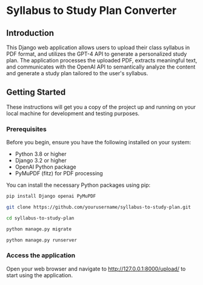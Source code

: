 # Syllabus to Study Plan Converter

## Introduction

This Django web application allows users to upload their class syllabus in PDF format, and utilizes the GPT-4 API to generate a personalized study plan. The application processes the uploaded PDF, extracts meaningful text, and communicates with the OpenAI API to semantically analyze the content and generate a study plan tailored to the user's syllabus.

## Getting Started

These instructions will get you a copy of the project up and running on your local machine for development and testing purposes.

### Prerequisites

Before you begin, ensure you have the following installed on your system:
- Python 3.8 or higher
- Django 3.2 or higher
- OpenAI Python package
- PyMuPDF (fitz) for PDF processing

You can install the necessary Python packages using pip:

```bash
pip install Django openai PyMuPDF

git clone https://github.com/yourusername/syllabus-to-study-plan.git

cd syllabus-to-study-plan

python manage.py migrate

python manage.py runserver


```

### Access the application

Open your web browser and navigate to http://127.0.0.1:8000/upload/ to start using the application.
